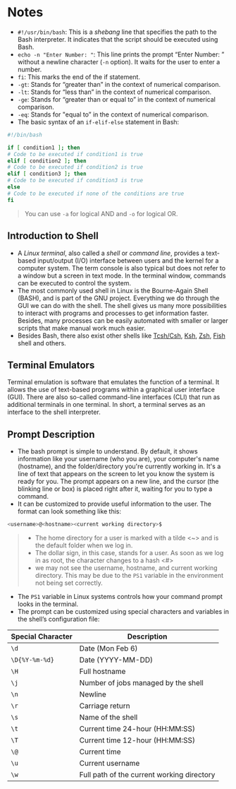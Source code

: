 # Notes

- `#!/usr/bin/bash`: This is a _shebang_ line that specifies the path to the Bash interpreter. It indicates that the script should be executed using Bash.
- `echo -n "Enter Number: "`: This line prints the prompt “Enter Number: ” without a newline character (`-n` option). It waits for the user to enter a number.
- `fi`: This marks the end of the if statement.
- `-gt`: Stands for “greater than” in the context of numerical comparison.
- `-lt`: Stands for “less than” in the context of numerical comparison.
- `-ge`: Stands for “greater than or equal to” in the context of numerical comparison.
- `-eq`: Stands for "equal to” in the context of numerical comparison.
- The basic syntax of an `if-elif-else` statement in Bash:

```sh
#!/bin/bash

if [ condition1 ]; then
# Code to be executed if condition1 is true
elif [ condition2 ]; then
# Code to be executed if condition2 is true
elif [ condition3 ]; then
# Code to be executed if condition3 is true
else
# Code to be executed if none of the conditions are true
fi
```

> You can use `-a` for logical AND and `-o` for logical OR.

## Introduction to Shell

- A _Linux terminal_, also called a _shell_ or _command line_, provides a text-based input/output (I/O) interface between users and the kernel for a computer system. The term console is also typical but does not refer to a window but a screen in text mode. In the terminal window, commands can be executed to control the system.
- The most commonly used shell in Linux is the Bourne-Again Shell (BASH), and is part of the GNU project. Everything we do through the GUI we can do with the shell. The shell gives us many more possibilities to interact with programs and processes to get information faster. Besides, many processes can be easily automated with smaller or larger scripts that make manual work much easier.
- Besides Bash, there also exist other shells like [Tcsh/Csh](https://en.wikipedia.org/wiki/Tcsh), [Ksh](https://en.wikipedia.org/wiki/KornShell), [Zsh](https://en.wikipedia.org/wiki/Z_shell), [Fish](<https://en.wikipedia.org/wiki/Fish_(Unix_shell)>) shell and others.

## Terminal Emulators

Terminal emulation is software that emulates the function of a terminal. It allows the use of text-based programs within a graphical user interface (GUI). There are also so-called command-line interfaces (CLI) that run as additional terminals in one terminal. In short, a terminal serves as an interface to the shell interpreter.

## Prompt Description

- The bash prompt is simple to understand. By default, it shows information like your username (who you are), your computer's name (hostname), and the folder/directory you're currently working in. It's a line of text that appears on the screen to let you know the system is ready for you. The prompt appears on a new line, and the cursor (the blinking line or box) is placed right after it, waiting for you to type a command.
- It can be customized to provide useful information to the user. The format can look something like this:

```bash
<username>@<hostname><current working directory>$
```

> - The home directory for a user is marked with a tilde <~> and is the default folder when we log in.
> - The dollar sign, in this case, stands for a user. As soon as we log in as root, the character changes to a hash <#>
> - we may not see the username, hostname, and current working directory. This may be due to the `PS1` variable in the environment not being set correctly.

- The `PS1` variable in Linux systems controls how your command prompt looks in the terminal.
- The prompt can be customized using special characters and variables in the shell’s configuration file:

| Special Character | Description                                |
| ----------------- | ------------------------------------------ |
| `\d`              | Date (Mon Feb 6)                           |
| `\D{%Y-%m-%d}`    | Date (YYYY-MM-DD)                          |
| `\H`              | Full hostname                              |
| `\j`              | Number of jobs managed by the shell        |
| `\n`              | Newline                                    |
| `\r`              | Carriage return                            |
| `\s`              | Name of the shell                          |
| `\t`              | Current time 24-hour (HH:MM:SS)            |
| `\T`              | Current time 12-hour (HH:MM:SS)            |
| `\@`              | Current time                               |
| `\u`              | Current username                           |
| `\w`              | Full path of the current working directory |
